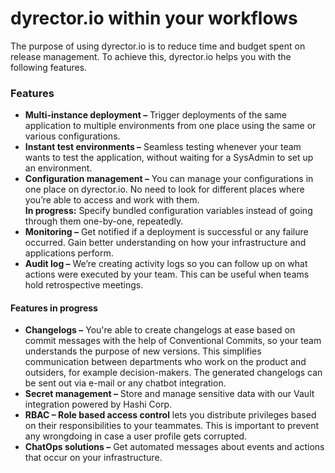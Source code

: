 # dyrector.io within your workflows

The purpose of using dyrector.io is to reduce time and budget spent on release management. To achieve this, dyrector.io helps you with the following features.

### Features

* **Multi-instance deployment –** Trigger deployments of the same application to multiple environments from one place using the same or various configurations.    &#x20;
* **Instant test environments –** Seamless testing whenever your team wants to test the application, without waiting for a SysAdmin to set up an environment.&#x20;
* **Configuration management –** You can manage your configurations in one place on dyrector.io. No need to look for different places where you’re able to access and work with them.\
  **In progress:** Specify bundled configuration variables instead of going through them one-by-one, repeatedly.
* **Monitoring –** Get notified if a deployment is successful or any failure occurred. Gain better understanding on how your infrastructure and applications perform.
* **Audit log –** We’re creating activity logs so you can follow up on what actions were executed by your team. This can be useful when teams hold retrospective meetings.

#### Features in progress

* **Changelogs –** You're able to create changelogs at ease based on commit messages with the help of Conventional Commits, so your team understands the purpose of new versions. This simplifies communication between departments who work on the product and outsiders, for example decision-makers. The generated changelogs can be sent out via e-mail or any chatbot integration.&#x20;
* **Secret management –** Store and manage sensitive data with our Vault integration powered by Hashi Corp.&#x20;
* **RBAC – Role based access control** lets you distribute privileges based on their responsibilities to your teammates. This is important to prevent any wrongdoing in case a user profile gets corrupted.&#x20;
* **ChatOps solutions –** Get automated messages about events and actions that occur on your infrastructure.&#x20;
